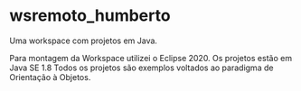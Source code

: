 # wsremoto_humberto
Uma workspace com projetos em Java.

Para montagem da Workspace utilizei o Eclipse 2020.
Os projetos estão em Java SE 1.8
Todos os projetos são exemplos voltados ao paradigma de Orientação à Objetos.
